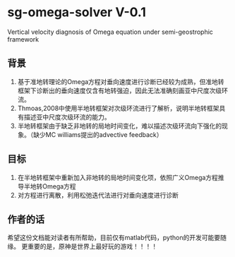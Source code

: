 # sg-omega-solver V-0.1
Vertical velocity diagnosis of Omega equation under semi-geostrophic framework
## 背景
1. 基于准地转理论的Omega方程对垂向速度进行诊断已经较为成熟，但准地转框架下诊断出的垂向速度仅含有地转强迫，因此无法准确刻画亚中尺度次级环流。  
2. Thmoas,2008中使用半地转框架对次级环流进行了解析，说明半地转框架具有描述亚中尺度次级环流的能力。  
3. 半地转框架由于缺乏非地转的局地时间变化，难以描述次级环流向下强化的现象。（缺少MC williams提出的advective feedback）  
## 目标
1. 在半地转框架中重新加入非地转的局地时间变化项，依照广义Omega方程推导半地转Omega方程
2. 对方程进行离散，利用松弛迭代法进行对垂向速度进行诊断
## 作者的话
希望这份文档能对读者有所帮助，目前仅有matlab代码，python的开发可能要随缘。
更重要的是，原神是世界上最好玩的游戏！！！！
